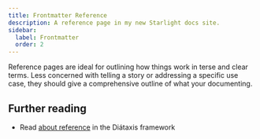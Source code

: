 ```yaml
---
title: Frontmatter Reference
description: A reference page in my new Starlight docs site.
sidebar:
  label: Frontmatter
  order: 2
---
```


Reference pages are ideal for outlining how things work in terse and clear terms.
Less concerned with telling a story or addressing a specific use case, they should give a comprehensive outline of what your documenting.

## Further reading

- Read [about reference](https://diataxis.fr/reference/) in the Diátaxis framework
